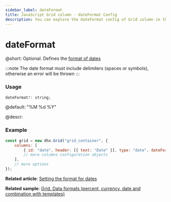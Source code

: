 ```yaml
---
sidebar_label: dateFormat
title: JavaScript Grid column - dateFormat Config 
description: You can explore the dateFormat config of Grid column in the documentation of the DHTMLX JavaScript UI library. Browse developer guides and API reference, try out code examples and live demos, and download a free 30-day evaluation version of DHTMLX Suite.
---
```


# dateFormat

@short: Optional. Defines the [format of dates](calendar/api/calendar_dateformat_config.md)

:::note
The date format must include delimiters (spaces or symbols), otherwise an error will be thrown
:::

### Usage

~~~jsx
dateFormat?: string;
~~~

@default: "%M %d %Y"

@descr:
### Example

~~~jsx
const grid = new dhx.Grid("grid_container", {
    columns: [
        { id: "date", header: [{ text: "Date" }], type: "date", dateFormat: "%M %d %Y" },
        // more columns configuration objects
    ],
    // more options
});
~~~

**Related article**: [Setting the format for dates](grid/configuration.md#setting-the-format-for-dates)

**Related sample**: [Grid. Data formats (percent, currency, date and combination with templates)](https://snippet.dhtmlx.com/ox37nvdm)



